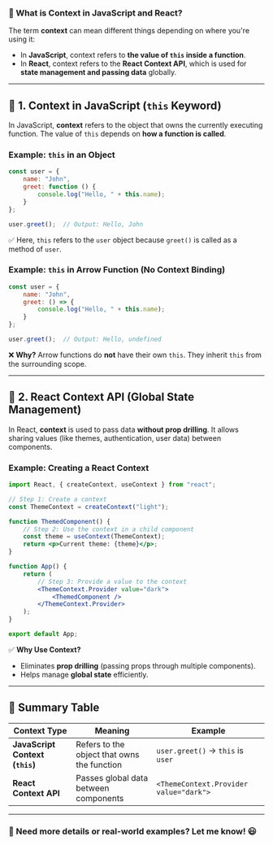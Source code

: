 ### **🔹 What is Context in JavaScript and React?**  

The term **context** can mean different things depending on where you're using it:  
- In **JavaScript**, context refers to **the value of `this` inside a function**.  
- In **React**, context refers to the **React Context API**, which is used for **state management and passing data** globally.

---

## **🔹 1. Context in JavaScript (`this` Keyword)**
In JavaScript, **context** refers to the object that owns the currently executing function. The value of `this` depends on **how a function is called**.

### **Example: `this` in an Object**
```js
const user = {
    name: "John",
    greet: function () {
        console.log("Hello, " + this.name);
    }
};

user.greet();  // Output: Hello, John
```
✅ Here, `this` refers to the `user` object because `greet()` is called as a method of `user`.

### **Example: `this` in Arrow Function (No Context Binding)**
```js
const user = {
    name: "John",
    greet: () => {
        console.log("Hello, " + this.name);
    }
};

user.greet();  // Output: Hello, undefined
```
❌ **Why?** Arrow functions do **not** have their own `this`. They inherit `this` from the surrounding scope.

---

## **🔹 2. React Context API (Global State Management)**
In React, **context** is used to pass data **without prop drilling**. It allows sharing values (like themes, authentication, user data) between components.

### **Example: Creating a React Context**
```jsx
import React, { createContext, useContext } from "react";

// Step 1: Create a context
const ThemeContext = createContext("light");

function ThemedComponent() {
    // Step 2: Use the context in a child component
    const theme = useContext(ThemeContext);
    return <p>Current theme: {theme}</p>;
}

function App() {
    return (
        // Step 3: Provide a value to the context
        <ThemeContext.Provider value="dark">
            <ThemedComponent />
        </ThemeContext.Provider>
    );
}

export default App;
```
✅ **Why Use Context?**  
- Eliminates **prop drilling** (passing props through multiple components).  
- Helps manage **global state** efficiently.  

---

## **🔹 Summary Table**
| Context Type | Meaning | Example |
|-------------|---------|---------|
| **JavaScript Context (`this`)** | Refers to the object that owns the function | `user.greet()` → `this` is `user` |
| **React Context API** | Passes global data between components | `<ThemeContext.Provider value="dark">` |

---

### **🚀 Need more details or real-world examples? Let me know!** 😃